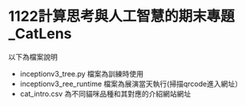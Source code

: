# 1122計算思考與人工智慧的期末專題_CatLens
以下為檔案說明
* inceptionv3_tree.py 檔案為訓練時使用
* inceptionv3_ree_runtime 檔案為展演當天執行(掃描qrcode進入網址）
* cat_intro.csv 為不同貓咪品種和其對應的介紹網站網址
